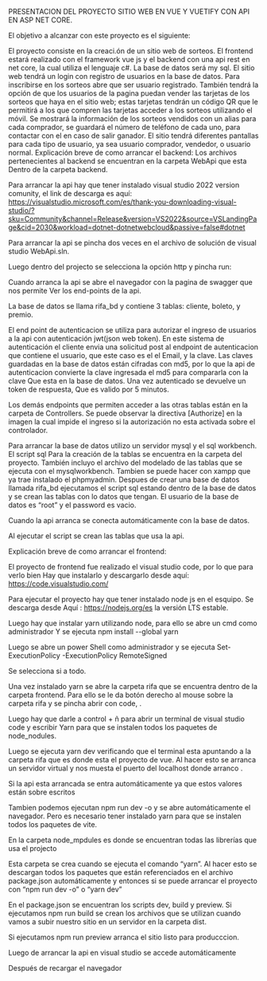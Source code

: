                             
PRESENTACION DEL PROYECTO SITIO WEB EN VUE Y VUETIFY CON API EN ASP NET CORE.

El objetivo a alcanzar con este proyecto es el siguiente:

El proyecto consiste en la creaci.ón de un sitio web de sorteos. El frontend estará realizado con el framework vue js y el backend con una api rest en net core, la cual utiliza el lenguaje c#. La base de datos será my sql. El sitio web tendrá un login con registro de usuarios en la base de datos. Para inscribirse en los sorteos abre que ser usuario registrado. También tendrá la opción de que los usuarios de la pagina puedan vender las tarjetas de los sorteos que haya en el sitio web; estas tarjetas tendrán un código QR que le permitirá a los que compren las tarjetas acceder a los sorteos utilizando el móvil. Se mostrará la información de los sorteos vendidos con un alias para cada comprador, se guardará el número de teléfono de cada uno, para contactar con el en caso de salir ganador. El sitio tendrá diferentes pantallas para cada tipo de usuario, ya sea usuario comprador, vendedor, o usuario normal.
Explicación breve de como arrancar el backend:
Los archivos pertenecientes al backend se encuentran en la carpeta WebApi que esta 
Dentro de la carpeta backend.

Para arrancar la api hay que tener instalado visual studio 2022 version comunity, el link de descarga es aquí:
https://visualstudio.microsoft.com/es/thank-you-downloading-visual-studio/?sku=Community&channel=Release&version=VS2022&source=VSLandingPage&cid=2030&workload=dotnet-dotnetwebcloud&passive=false#dotnet




Para arrancar la api se pincha dos veces en el archivo de solución de visual studio WebApi.sln.

 

Luego dentro del projecto se selecciona la opción http y pincha run:
 

Cuando arranca la api se abre el navegador con la pagina de swagger que nos permite 
Ver los end-points de la api.

 

La base de datos se llama rifa_bd y contiene 3 tablas: cliente, boleto, y premio.

El end point de autenticacion se utiliza para autorizar el ingreso de usuarios a la api con autenticación jwt(json web token). En este sistema de autenticación el cliente envia una solicitud post al endpoint de autenticacion que contiene el usuario, que este caso es el el
Email, y la clave. Las claves guardadas en la base de datos están cifradas con md5, por lo que la api de autenticacion convierte la clave ingresada el md5 para compararla con la clave
Que esta en la base de datos. Una vez autenticado se devuelve un token de respuesta,
Que es valido por 5 minutos.

Los demás endpoints que permiten acceder a las otras tablas están en la carpeta de
Controllers. Se puede observar la directiva [Authorize] en la imagen la cual impide el ingreso si la autorización no esta activada sobre el controlador.

 


Para arrancar la base de datos utilizo un servidor mysql y el sql workbench. El script sql
Para la creación de la tablas se encuentra en la carpeta del proyecto. También incluyo el archivo del modelado de las tablas que se ejecuta con el mysqlworkbench.
Tambien se puede hacer con xampp que ya trae instalado el phpmyadmin. Despues de crear una base de datos llamada rifa_bd ejecutamos el script sql estando dentro de la base de datos y se crean las tablas con lo datos que tengan. El usuario de la base de datos es “root” y el password es  vacio.

Cuando la api arranca se conecta automáticamente con la base de datos.
 
 
Al ejecutar el script se crean las tablas que usa la api.
  


Explicación breve de como arrancar el frontend:

El proyecto de frontend fue realizado el visual studio code, por lo que para verlo bien
Hay que instalarlo y descargarlo desde aquí: https://code.visualstudio.com/

Para ejecutar el proyecto hay que tener instalado node js en el esquipo. Se descarga desde
Aquí : https://nodejs.org/es  la versión LTS estable.

Luego hay que instalar yarn utilizando node, para ello se abre un cmd como administrador
Y se ejecuta npm install --global yarn

 

Luego se abre un power Shell como administrador y se ejecuta Set-ExecutionPolicy -ExecutionPolicy RemoteSigned

 
 
Se selecciona si a todo.

Una vez instalado yarn se abre la carpeta rifa que se encuentra dentro de la carpeta frontend. Para ello se le da botón derecho al mouse sobre la carpeta rifa y se pincha abrir 
con code,
.  


Luego hay que darle a control + ñ para abrir un terminal de visual studio code y escribir
Yarn para que se instalen todos los paquetes de node_nodules.








 
Luego se ejecuta yarn dev verificando que el terminal esta apuntando a la carpeta rifa que es donde esta el proyecto de vue. Al hacer esto se arranca un servidor virtual y nos muesta el puerto del localhost donde arranco .


 





Si la api esta arrancada se entra automáticamente ya que estos valores están sobre escritos
 

Tambien podemos ejecutan npm run dev -o y se abre automáticamente el navegador.
Pero es necesario tener instalado yarn para que se instalen todos los paquetes de vite.


En la carpeta node_mpdules es donde se encuentran todas las librerías que usa el projecto
 
Esta carpeta se crea cuando se ejecuta el comando “yarn”. Al hacer esto se descargan todos los paquetes que están referenciados en el archivo package.json automáticamente y entonces si se puede arrancar el proyecto con “npm run dev -o” o “yarn dev”

 

 
 

En el package.json se encuentran los scripts dev, build y preview. Si ejecutamos npm run build se crean los archivos que se utilizan cuando vamos a subir nuestro sitio en un servidor en la carpeta dist.

 
 
 

Si ejecutamos npm run preview arranca el sitio listo para producccion.

 

 

Luego de arrancar la api en visual studio se accede automáticamente
 

Después de recargar el navegador
 
